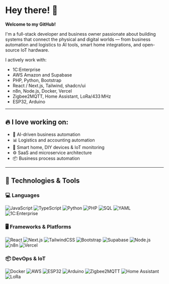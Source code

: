 # Hey there! 👋

**Welcome to my GitHub!**

I'm a full-stack developer and business owner passionate about building systems that connect the physical and digital worlds — from business automation and logistics to AI tools, smart home integrations, and open-source IoT hardware.

I actively work with:
- 1C:Enterprise  
- AWS Amazon and Supabase  
- PHP, Python, Bootstrap  
- React / Next.js, Tailwind, shadcn/ui  
- n8n, Node.js, Docker, Vercel  
- Zigbee2MQTT, Home Assistant, LoRa/433 MHz  
- ESP32, Arduino

---

## 🔥 I love working on:

- 🧠 AI-driven business automation  
- 📊 Logistics and accounting automation  
- 🏡 Smart home, DIY devices & IoT monitoring  
- ⚙️ SaaS and microservice architecture  
- 📦 Business process automation

---

## 🧰 Technologies & Tools

### 💻 Languages  
![JavaScript](https://img.shields.io/badge/-JavaScript-000?&logo=javascript)
![TypeScript](https://img.shields.io/badge/-TypeScript-000?&logo=typescript)
![Python](https://img.shields.io/badge/-Python-000?&logo=python)
![PHP](https://img.shields.io/badge/-PHP-000?&logo=php)
![SQL](https://img.shields.io/badge/-SQL-000?&logo=mysql)
![YAML](https://img.shields.io/badge/-YAML-000?&logo=yaml)
![1C:Enterprise](https://img.shields.io/badge/-1C:Enterprise-000?&logo=data:image/svg+xml;base64,)

### 🖥️ Frameworks & Platforms  
![React](https://img.shields.io/badge/-React-000?&logo=react)
![Next.js](https://img.shields.io/badge/-Next.js-000?&logo=next.js)
![TailwindCSS](https://img.shields.io/badge/-TailwindCSS-000?&logo=tailwindcss)
![Bootstrap](https://img.shields.io/badge/-Bootstrap-000?&logo=bootstrap)
![Supabase](https://img.shields.io/badge/-Supabase-000?&logo=supabase)
![Node.js](https://img.shields.io/badge/-Node.js-000?&logo=node.js)
![n8n](https://img.shields.io/badge/-n8n-000?&logo=n8n)
![Vercel](https://img.shields.io/badge/-Vercel-000?&logo=vercel)

### 📦 DevOps & IoT  
![Docker](https://img.shields.io/badge/-Docker-000?&logo=docker)
![AWS](https://img.shields.io/badge/-AWS-000?&logo=amazon-aws)
![ESP32](https://img.shields.io/badge/-ESP32-000?&logo=esphome)
![Arduino](https://img.shields.io/badge/-Arduino-000?&logo=arduino)
![Zigbee2MQTT](https://img.shields.io/badge/-Zigbee2MQTT-000?&logo=zigbee)
![Home Assistant](https://img.shields.io/badge/-Home%20Assistant-000?&logo=home-assistant)
![LoRa](https://img.shields.io/badge/-LoRa/433MHz-000?&logo=radio)
